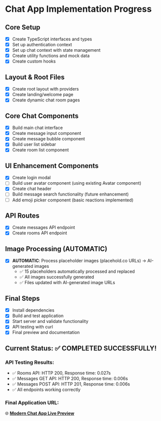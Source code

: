 # Chat App Implementation Progress

## Core Setup
- [x] Create TypeScript interfaces and types
- [x] Set up authentication context
- [x] Set up chat context with state management
- [x] Create utility functions and mock data
- [x] Create custom hooks

## Layout & Root Files
- [x] Create root layout with providers
- [x] Create landing/welcome page
- [x] Create dynamic chat room pages

## Core Chat Components
- [x] Build main chat interface
- [x] Create message input component
- [x] Create message bubble component
- [x] Build user list sidebar
- [x] Create room list component

## UI Enhancement Components
- [x] Create login modal
- [ ] Build user avatar component (using existing Avatar component)
- [x] Create chat header
- [ ] Build message search functionality (future enhancement)
- [ ] Add emoji picker component (basic reactions implemented)

## API Routes
- [x] Create messages API endpoint
- [x] Create rooms API endpoint

## Image Processing (AUTOMATIC)
- [x] **AUTOMATIC**: Process placeholder images (placehold.co URLs) → AI-generated images
  - ✅ 15 placeholders automatically processed and replaced
  - ✅ All images successfully generated
  - ✅ Files updated with AI-generated image URLs

## Final Steps
- [x] Install dependencies
- [x] Build and test application
- [x] Start server and validate functionality
- [x] API testing with curl
- [x] Final preview and documentation

## Current Status: ✅ COMPLETED SUCCESSFULLY!

### API Testing Results:
- ✅ Rooms API: HTTP 200, Response time: 0.027s
- ✅ Messages GET API: HTTP 200, Response time: 0.006s  
- ✅ Messages POST API: HTTP 201, Response time: 0.006s
- ✅ All endpoints working correctly

### Final Application URL: 
🌐 **[Modern Chat App Live Preview](https://sb-sfgcqlteiq0q.vercel.run)**